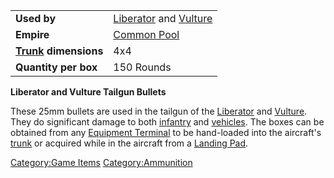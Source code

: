 |                                          |                                                                     |
|------------------------------------------|---------------------------------------------------------------------|
| **Used by**                              | [Liberator](Liberator "wikilink") and [Vulture](Vulture "wikilink") |
| **Empire**                               | [Common Pool](Common_Pool "wikilink")                               |
| **[Trunk](Trunk "wikilink") dimensions** | 4x4                                                                 |
| **Quantity per box**                     | 150 Rounds                                                          |

**Liberator and Vulture Tailgun Bullets**

These 25mm bullets are used in the tailgun of the
[Liberator](Liberator "wikilink") and [Vulture](Vulture "wikilink").
They do significant damage to both [infantry](infantry "wikilink") and
[vehicles](vehicles "wikilink"). The boxes can be obtained from any
[Equipment Terminal](Equipment_Terminal "wikilink") to be hand-loaded
into the aircraft's [trunk](trunk "wikilink") or acquired while in the
aircraft from a [Landing Pad](Landing_Pad "wikilink").

[Category:Game Items](Category:Game_Items "wikilink")
[Category:Ammunition](Category:Ammunition "wikilink")